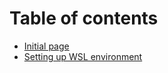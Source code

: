 # Table of contents

* [Initial page](README.md)
* [Setting up WSL environment](setting-up-wsl-environment.md)

